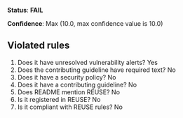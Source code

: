 **Status**: **FAIL**

**Confidence**: Max (10.0, max confidence value is 10.0)

## Violated rules

1.  Does it have unresolved vulnerability alerts? Yes
1.  Does the contributing guideline have required text? No
1.  Does it have a security policy? No
1.  Does it have a contributing guideline? No
1.  Does README mention REUSE? No
1.  Is it registered in REUSE? No
1.  Is it compliant with REUSE rules? No
